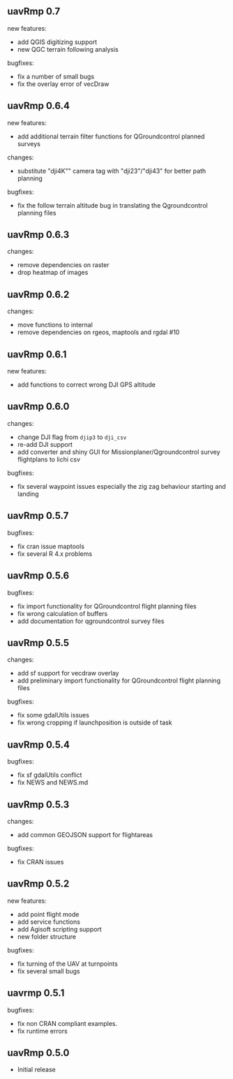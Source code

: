 ## uavRmp 0.7

new features: 

* add QGIS digitizing support 
* new QGC terrain following analysis 

bugfixes:

* fix a number of small bugs
* fix the overlay error of vecDraw

## uavRmp 0.6.4

new features: 

* add additional terrain filter functions for QGroundcontrol planned surveys 

changes:

* substitute "dji4K"" camera tag with "dji23"/"dji43" for better path planning

bugfixes:

* fix the follow terrain altitude bug in translating the Qgroundcontrol planning files

## uavRmp 0.6.3

changes:

* remove dependencies on raster
* drop heatmap of images

## uavRmp 0.6.2

changes:

* move functions to internal
* remove dependencies on rgeos, maptools and rgdal #10
  
  
## uavRmp 0.6.1

new features:

* add functions to correct wrong DJI GPS altitude

## uavRmp 0.6.0

changes:

* change DJI flag from `djip3` to `dji_csv`
* re-add DJI support
* add converter and shiny GUI for Missionplaner/Qgroundcontrol survey flightplans to lichi csv
  
bugfixes:

* fix several waypoint issues especially the zig zag behaviour starting and landing
  
## uavRmp 0.5.7

bugfixes:

* fix cran issue maptools
* fix several R 4.x problems
  
  
## uavRmp 0.5.6

bugfixes:

* fix import functionality for QGroundcontrol flight planning files
* fix wrong calculation of buffers
* add documentation for qgroundcontrol survey files
  
## uavRmp 0.5.5

changes:

* add sf support for vecdraw overlay
* add preliminary import functionality for QGroundcontrol flight planning files

bugfixes:

* fix some gdalUtils issues
* fix wrong cropping if launchposition is outside of task
 
  
## uavRmp 0.5.4

bugfixes:

* fix sf gdalUtils conflict
* fix NEWS and NEWS.md
  
## uavRmp 0.5.3


changes:

* add common GEOJSON support for flightareas
  
bugfixes:

* fix CRAN issues
  
## uavRmp 0.5.2

new features:

* add point flight mode
* add service functions
* add Agisoft scripting support
* new folder structure
  
bugfixes:

* fix turning of the UAV at turnpoints
* fix several small bugs

## uavrmp 0.5.1

bugfixes:

* fix non CRAN compliant examples.
* fix runtime errors


## uavRmp 0.5.0

* Initial release

